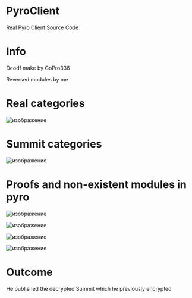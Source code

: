 # PyroClient
Real Pyro Client Source Code
# Info
Deodf make by GoPro336

Reversed modules by me
# Real categories
![изображение](https://user-images.githubusercontent.com/88904139/209443306-eeb78f92-d071-42d0-8960-cf26c44796a7.png)
# Summit categories
![изображение](https://user-images.githubusercontent.com/88904139/209443403-1da5b30b-9da2-4b9c-beb3-dd9c46faca70.png)
# Proofs and non-existent modules in pyro
![изображение](https://user-images.githubusercontent.com/88904139/209443756-891c31b7-6e73-4bcb-b0b8-b2c185dee335.png)

![изображение](https://user-images.githubusercontent.com/88904139/209443872-88a2c4a2-7be5-40c5-83a6-ee31b0b50c46.png)

![изображение](https://user-images.githubusercontent.com/88904139/209444152-1792a970-a6d2-4ce9-aa83-9d27b7b7566f.png)

![изображение](https://user-images.githubusercontent.com/88904139/209444208-0476b2cd-34ac-43a4-a85f-1bf5545bdb14.png)

# Outcome
He published the decrypted Summit which he previously encrypted
